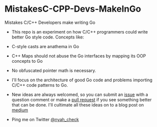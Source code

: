 # MistakesC-CPP-Devs-MakeInGo
Mistakes C/C++ Developers make writing Go

- This repo is an experiment on how C/C++ programmers could write better Go style code. 
Concepts like:

* C-style casts are anathema in Go

* C++ Maps should not abuse the Go interfaces by mapping its OOP concepts to Go

* No obfuscated pointer math is necessary.

- I'll focus on the architecture of good Go code and problems importing C/C++ code patterns to Go.

- New ideas are always welcomed, so you can submit an [issue](https://github.com/Ch3ck/MistakesC-CPP-Devs-MakeInGo/issues) with a question comment or make a [pull request](https://github.com/Ch3ck/MistakesC-CPP-Devs-MakeInGo/pulls) if you see something better that can be done. I'll cultimate all these ideas on to a blog post on [medium](https://medium.com/@checko)

- Ping me on Twitter [@nyah_check](https://twitter.com/nyah_check)
